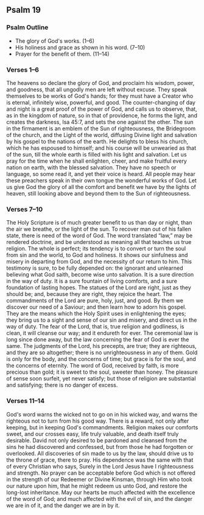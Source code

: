 ## Psalm 19

### Psalm Outline

- The glory of God's works. (1–6)
- His holiness and grace as shown in his word. (7–10)
- Prayer for the benefit of them. (11–14)

### Verses 1–6

The heavens so declare the glory of God, and proclaim his wisdom, power, and goodness, that all ungodly men are left without excuse. They speak themselves to be works of God's hands; for they must have a Creator who is eternal, infinitely wise, powerful, and good. The counter-changing of day and night is a great proof of the power of God, and calls us to observe, that, as in the kingdom of nature, so in that of providence, he forms the light, and creates the darkness, Isa 45:7, and sets the one against the other. The sun in the firmament is an emblem of the Sun of righteousness, the Bridegroom of the church, and the Light of the world, diffusing Divine light and salvation by his gospel to the nations of the earth. He delights to bless his church, which he has espoused to himself; and his course will be unwearied as that of the sun, till the whole earth is filled with his light and salvation. Let us pray for the time when he shall enlighten, cheer, and make fruitful every nation on earth, with the blessed salvation. They have no speech or language, so some read it, and yet their voice is heard. All people may hear these preachers speak in their own tongue the wonderful works of God. Let us give God the glory of all the comfort and benefit we have by the lights of heaven, still looking above and beyond them to the Sun of righteousness.

### Verses 7–10

The Holy Scripture is of much greater benefit to us than day or night, than the air we breathe, or the light of the sun. To recover man out of his fallen state, there is need of the word of God. The word translated “law,” may be rendered doctrine, and be understood as meaning all that teaches us true religion. The whole is perfect; its tendency is to convert or turn the soul from sin and the world, to God and holiness. It shows our sinfulness and misery in departing from God, and the necessity of our return to him. This testimony is sure, to be fully depended on: the ignorant and unlearned believing what God saith, become wise unto salvation. It is a sure direction in the way of duty. It is a sure fountain of living comforts, and a sure foundation of lasting hopes. The statues of the Lord are right, just as they should be; and, because they are right, they rejoice the heart. The commandments of the Lord are pure, holy, just, and good. By them we discover our need of a Saviour; and then learn how to adorn his gospel. They are the means which the Holy Spirit uses in enlightening the eyes; they bring us to a sight and sense of our sin and misery, and direct us in the way of duty. The fear of the Lord, that is, true religion and godliness, is clean, it will cleanse our way; and it endureth for ever. The ceremonial law is long since done away, but the law concerning the fear of God is ever the same. The judgments of the Lord, his precepts, are true; they are righteous, and they are so altogether; there is no unrighteousness in any of them. Gold is only for the body, and the concerns of time; but grace is for the soul, and the concerns of eternity. The word of God, received by faith, is more precious than gold; it is sweet to the soul, sweeter than honey. The pleasure of sense soon surfeit, yet never satisfy; but those of religion are substantial and satisfying; there is no danger of excess.

### Verses 11–14

God's word warns the wicked not to go on in his wicked way, and warns the righteous not to turn from his good way. There is a reward, not only after keeping, but in keeping God's commandments. Religion makes our comforts sweet, and our crosses easy, life truly valuable, and death itself truly desirable. David not only desired to be pardoned and cleansed from the sins he had discovered and confessed, but from those he had forgotten or overlooked. All discoveries of sin made to us by the law, should drive us to the throne of grace, there to pray. His dependence was the same with that of every Christian who says, Surely in the Lord Jesus have I righteousness and strength. No prayer can be acceptable before God which is not offered in the strength of our Redeemer or Divine Kinsman, through Him who took our nature upon him, that he might redeem us unto God, and restore the long-lost inheritance. May our hearts be much affected with the excellence of the word of God; and much affected with the evil of sin, and the danger we are in of it, and the danger we are in by it.

